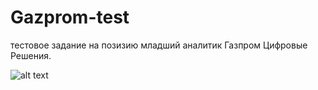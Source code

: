 # Gazprom-test


тестовое задание на позизию младший аналитик Газпром Цифровые Решения. 

![alt text](https://ibb.co/PrCGXQS)
